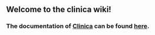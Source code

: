 ## Welcome to the clinica wiki!

### The documentation of [Clinica](http://clinica.run/) can be found [here](http://clinica.run/doc).
